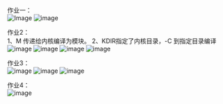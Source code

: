 作业一：  
![Image](https://github.com/user-attachments/assets/e7a34ed5-daa4-47fc-a859-58aba8f39e02)
![image](https://github.com/user-attachments/assets/37cfd40d-0734-4c8f-a106-a34329214632)

作业2：  
1、M 传递给内核编译为模块。
2、KDIR指定了内核目录，-C 到指定目录编译
![image](https://github.com/user-attachments/assets/7e8455e8-c519-4ac7-a55f-0bd2ef06d164)
![image](https://github.com/user-attachments/assets/99079dca-df6d-46f2-be61-caec7ea962f3)
![image](https://github.com/user-attachments/assets/d9dc31c0-c19c-4bed-9f54-8f7bddf3bd70)
![image](https://github.com/user-attachments/assets/39885480-6967-4869-94c6-8fe9c0826817)


作业3：  
![image](https://github.com/user-attachments/assets/972b8953-a51d-48aa-bd3a-7a81eaec988a)
![image](https://github.com/user-attachments/assets/4ee219a2-9278-4397-9eff-5f2f809b238c)
![image](https://github.com/user-attachments/assets/a63539ae-5c2e-4607-a255-8104d58b025d)

作业4：  
![image](https://github.com/user-attachments/assets/027ff5d5-8270-430d-9673-f139cb89354d)
